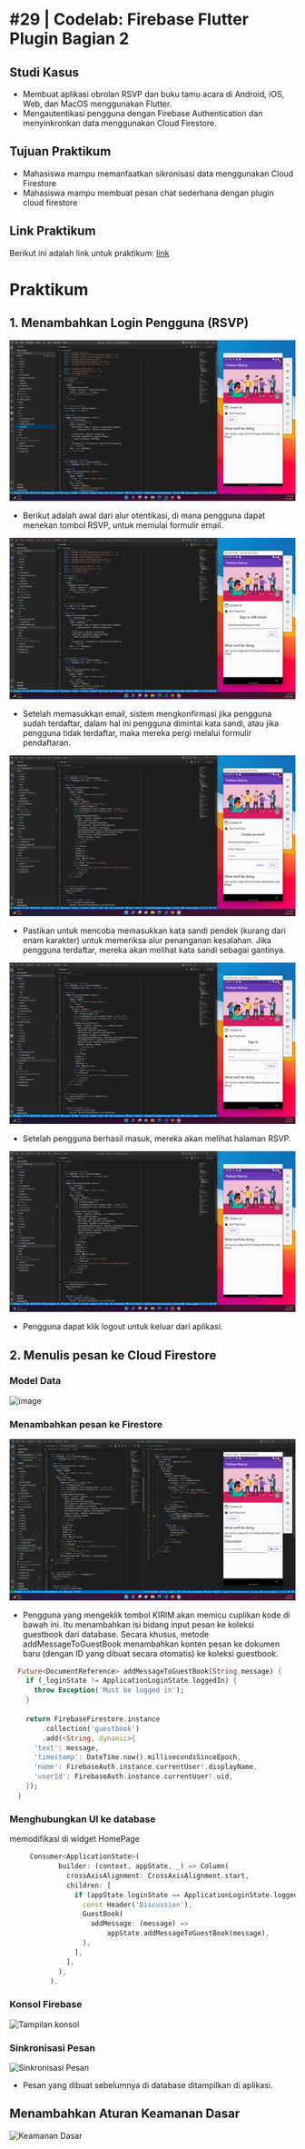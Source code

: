 # #29 | Codelab: Firebase Flutter Plugin Bagian 2 

## Studi Kasus

* Membuat aplikasi obrolan RSVP dan buku tamu acara di Android, iOS, Web, dan MacOS menggunakan Flutter.
* Mengautentikasi pengguna dengan Firebase Authentication dan menyinkronkan data menggunakan Cloud Firestore. 

## Tujuan Praktikum

* Mahasiswa mampu memanfaatkan sikronisasi data menggunakan Cloud Firestore
* Mahasiswa mampu membuat pesan chat sederhana dengan plugin cloud firestore

## Link Praktikum

Berikut ini adalah link untuk praktikum: [link](https://firebase.google.com/codelabs/firebase-get-to-know-flutter?hl=id#1)

# Praktikum

## 1. Menambahkan Login Pengguna (RSVP)

![Awal otentikasi](./images/01.png)

* Berikut adalah awal dari alur otentikasi, di mana pengguna dapat menekan tombol RSVP, untuk memulai formulir email. 

![Formulir email](./images/02.png)

* Setelah memasukkan email, sistem mengkonfirmasi jika pengguna sudah terdaftar, dalam hal ini pengguna dimintai kata sandi, atau jika pengguna tidak terdaftar, maka mereka pergi melalui formulir pendaftaran. 

![Formulir pendaftaran](./images/03.png)

* Pastikan untuk mencoba memasukkan kata sandi pendek (kurang dari enam karakter) untuk memeriksa alur penanganan kesalahan. Jika pengguna terdaftar, mereka akan melihat kata sandi sebagai gantinya. 

![Sign In](./images/04.png)

* Setelah pengguna berhasil masuk, mereka akan melihat halaman RSVP. 

![Halaman RSVP](./images/05.png)

* Pengguna dapat klik logout untuk keluar dari aplikasi.

## 2. Menulis pesan ke Cloud Firestore

### Model Data

![image](https://user-images.githubusercontent.com/47923906/190261967-47f5a1c7-391c-4ef8-bb02-f832002dbddd.png)

### Menambahkan pesan ke Firestore

![Menambahkan form pesan](./images/06.png)

* Pengguna yang mengeklik tombol KIRIM akan memicu cuplikan kode di bawah ini. Itu menambahkan isi bidang input pesan ke koleksi guestbook dari database. Secara khusus, metode addMessageToGuestBook menambahkan konten pesan ke dokumen baru (dengan ID yang dibuat secara otomatis) ke koleksi guestbook.

```dart
  Future<DocumentReference> addMessageToGuestBook(String message) {
    if (_loginState != ApplicationLoginState.loggedIn) {
      throw Exception('Must be logged in');
    }

    return FirebaseFirestore.instance
        .collection('guestbook')
        .add(<String, dynamic>{
      'text': message,
      'timestamp': DateTime.now().millisecondsSinceEpoch,
      'name': FirebaseAuth.instance.currentUser!.displayName,
      'userId': FirebaseAuth.instance.currentUser!.uid,
    });
  }
```

### Menghubungkan UI ke database

memodifikasi di widget HomePage

```dart
     Consumer<ApplicationState>(
            builder: (context, appState, _) => Column(
              crossAxisAlignment: CrossAxisAlignment.start,
              children: [
                if (appState.loginState == ApplicationLoginState.loggedIn) ...[
                  const Header('Discussion'),
                  GuestBook(
                    addMessage: (message) =>
                        appState.addMessageToGuestBook(message),
                  ),
                ],
              ],
            ),
          ),
````

### Konsol Firebase

![Tampilan konsol](./images/07.png)

### Sinkronisasi Pesan

![Sinkronisasi Pesan](./images/08.png)

* Pesan yang dibuat sebelumnya di database ditampilkan di aplikasi.

## Menambahkan Aturan Keamanan Dasar

![Keamanan Dasar](./images/09.png)



















